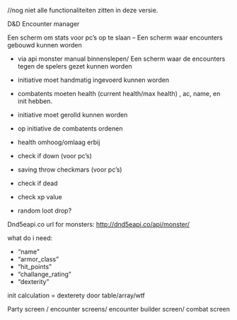 //nog niet alle functionaliteiten zitten in deze versie. 

D&D Encounter manager

Een scherm om stats voor pc’s op te slaan – 
Een scherm waar encounters gebouwd kunnen worden
- via api monster manual binnenslepen/
Een scherm waar de encounters tegen de spelers gezet kunnen worden

-	initiative moet handmatig ingevoerd kunnen worden
-	combatents moeten health (current health/max health) , ac, name, en init hebben.
-	initiative moet gerolld kunnen worden
-	op initiative de combatents ordenen
-	health omhoog/omlaag erbij 
-	check if down (voor pc’s)
-	saving throw checkmars (voor pc’s)
-	check if dead
-	check xp value
-	random loot drop?

Dnd5eapi.co
url for monsters: http://dnd5eapi.co/api/monster/

what do i need:
-	“name”
-	“armor_class”
-	“hit_points”
-	“challange_rating”
-	“dexterity”

init calculation = dexterety door table/array/wtf
 


Party screen / encounter screens/ encounter builder screen/ combat screen

